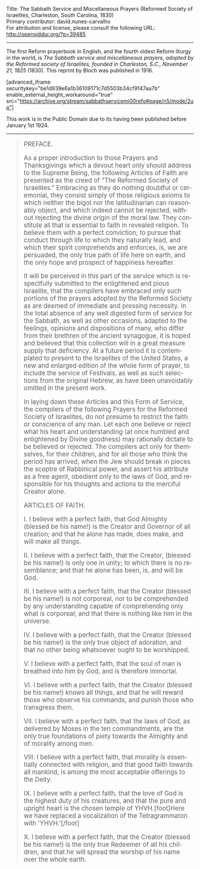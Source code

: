 <html>
<head></head>
<body>
Title: The Sabbath Service and Miscellaneous Prayers (Reformed Society of Israelites, Charleston, South Carolina, 1830)<br />
Primary contributor: david.nunes-carvalho<br />
For attribution and license, please consult the following URL: <a href="http://opensiddur.org/?p=39485">http://opensiddur.org/?p=39485</a>
<p />
<hr />

The first Reform prayerbook in English, and the fourth oldest Reform liturgy in the world, is <em>The Sabbath service and miscellaneous prayers, adopted by the Reformed society of Israelites, founded in Charleston, S.C., November 21, 1825</em> (1830). This reprint by Bloch was published in 1916. 

[advanced_iframe securitykey="be1d939e6a1b36109171c7d5503b34cf9147aa7b" enable_external_height_workaround="true" src="https://archive.org/stream/sabbathservicemi00refo#page/n5/mode/2up"]

This work is in the Public Domain due to its having been published before January 1st 1924.

<hr />

<div class="english" lang="en" style="font-size: 1.2em;">


<blockquote>PREFACE. 

As a proper introduction to those Prayers and Thanksgivings which a devout heart only should address to the Supreme Being, the following Articles of Faith are presented as the creed of "The Reformed Society of Israelites." Embracing as they do nothing doubtful or ceremonial, they consist simply of those religious axioms to which neither the bigot nor the latitudinarian can reasonably object, and which indeed cannot be rejected, without rejecting the divine origin of the moral law. They constitute all that is essential to faith in revealed religion. To believe them with a perfect conviction; to pursue that conduct through life to which they naturally lead, and which their spirit comprehends and enforces, is, we are persuaded, the only true path of life here on earth, and the only hope and prospect of happiness hereafter. 

It will be perceived in this part of the service which is respectfully submitted to the enlightened and pious Israelite, that the compilers have embraced only such portions of the prayers adopted by the Reformed Society as are deemed of immediate and pressing necessity. In the total absence of any well digested form of service for the Sabbath, as well as other occasions, adapted to the feelings, opinions and dispositions of many, who differ from their brethren of the ancient synagogue, it is hoped and believed that this collection will in a great measure supply that deficiency. At a future period it is contemplated to present to the Israelites of the United States, a new and enlarged edition of the whole form of prayer, to include the service of Festivals, as well as such selections from the original Hebrew, as have been unavoidably omitted in the present work. 

In laying down these Articles and this Form of Service, the compilers of the following Prayers for the Reformed Society of Israelites, do not presume to restrict the faith or conscience of any man. Let each one believe or reject what his heart and understanding (at once humbled and enlightened by Divine goodness) may rationally dictate to be believed or rejected. The compilers act only for themselves, for their children, and for all those who think the period has arrived, when the Jew should break in pieces the sceptre of Rabbinical power, and assert his attribute as a free agent, obedient only to the laws of God, and responsible for his thoughts and actions to the merciful Creator alone. 

ARTICLES OF FAITH. 

I. I believe with a perfect faith, that God Almighty (blessed be his name!) is the Creator and Governor of all creation; and that he alone has made, does make, and will make all things. 

II. I believe with a perfect faith, that the Creator, (blessed be his name!) is only one in unity; to which there is no resemblance; and that he alone has been, is, and will be God. 

III. I believe with a perfect faith, that the Creator (blessed be his name!) is not corporeal, nor to be comprehended by any understanding capable of comprehending only what is corporeal; and that there is nothing like him in the universe. 

IV. I believe with a perfect faith, that the Creator (blessed be his name!) is the only true object of adoration, and that no other being whatsoever ought to be worshipped. 

V. I believe with a perfect faith, that the soul of man is breathed into him by God, and is therefore immortal. 

VI. I believe with a perfect faith, that the Creator (blessed be his name!) knows all things, and that he will reward those who observe his commands, and punish those who transgress them. 

VII. I believe with a perfect faith, that the laws of God, as delivered by Moses in the ten commandments, are the only true foundations of piety towards the Almighty and of morality among men. 

VIII. I believe with a perfect faith, that morality is essentially connected with religion, and that good faith towards all mankind, is among the most acceptable offerings to the Deity. 

IX. I believe with a perfect faith, that the love of God is the highest duty of his creatures, and that the pure and upright heart is the chosen temple of YHVH.[foot]Here we have replaced a vocalization of the Tetragrammaton with 'YHVH.'[/foot] 

X. I believe with a perfect faith, that the Creator (blessed be his name!) is the only true Redeemer of all his children, and that he will spread the worship of his name over the whole earth. 
</blockquote>


</div>

&nbsp;
</body>
</html>